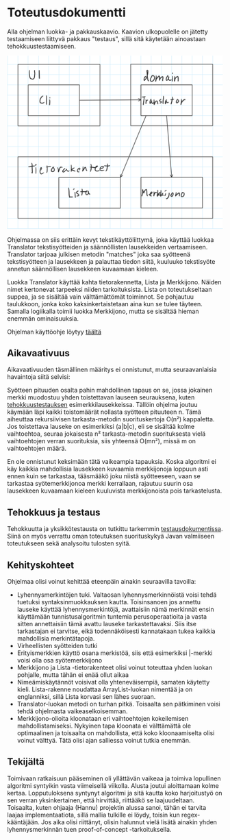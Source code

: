 # Toteutusdokumentti


Alla ohjelman luokka- ja pakkauskaavio. Kaavion ulkopuolelle on jätetty testaamiseen liittyvä pakkaus "testaus", sillä sitä käytetään ainoastaan tehokkuustestaamiseen.

![](https://raw.githubusercontent.com/tuomoart/regex-tulkki/master/Dokumentaatio/Misc/Luokka-%20ja%20pakkauskaavio.png)

Ohjelmassa on siis erittäin kevyt tekstikäyttöliittymä, joka käyttää luokkaa Translator tekstisyötteiden ja säännöllisten lausekkeiden vertaamiseen. Translator tarjoaa julkisen metodin "matches" joka saa syötteenä tekstisyötteen ja lausekkeen ja palauttaa tiedon siitä, kuuluuko tekstisyöte annetun säännöllisen lausekkeen kuvaamaan kieleen.

Luokka Translator käyttää kahta tietorakennetta, Lista ja Merkkijono. Näiden nimet kertonevat tarpeeksi niiden tarkoituksista. Lista on toteutukseltaan suppea, ja se sisältää vain välttämättömät toiminnot. Se pohjautuu taulukkoon, jonka koko kaksinkertaistetaan aina kun se tulee täyteen. Samalla logiikalla toimii luokka Merkkijono, mutta se sisältää hieman enemmän ominaisuuksia.

Ohjelman käyttöohje löytyy [täältä](https://github.com/tuomoart/regex-tulkki/blob/master/Dokumentaatio/K%C3%A4ytt%C3%B6ohje.md)


## Aikavaativuus

Aikavaativuuden täsmällinen määritys ei onnistunut, mutta seuraavanlaisia havaintoja siitä selvisi:

Syötteen pituuden osalta pahin mahdollinen tapaus on se, jossa jokainen merkki muodostuu yhden toistettavan lauseen seurauksena, kuten [tehokkuustestauksen](https://github.com/tuomoart/regex-tulkki/blob/master/Dokumentaatio/Testausdokumentti.md) esimerkkilausekkeissa. Tällöin ohjelma joutuu käymään läpi kaikki toistomäärät nollasta syötteen pituuteen n. Tämä aiheuttaa rekursiivisen tarkasta-metodin suorituskertoja O(n²) kappaletta. Jos toistettava lauseke on esimerkiksi (a|b|c), eli se sisältää kolme vaihtoehtoa, seuraa jokaisesta n² tarkasta-metodin suorituksesta vielä vaihtoehtojen verran suorituksia, siis yhteensä O(mn²), missä m on vaihtoehtojen määrä.

En ole onnistunut keksimään tätä vaikeampia tapauksia. Koska algoritmi ei käy kaikkia mahdollisia lausekkeen kuvaamia merkkijonoja loppuun asti ennen kuin se tarkastaa, tääsmääkö joku niistä syötteeseen, vaan se tarkastaa syötemerkkijonoa merkki kerrallaan, rajautuu suurin osa lausekkeen kuvaamaan kieleen kuuluvista merkkijonoista pois tarkastelusta.


## Tehokkuus ja testaus

Tehokkuutta ja yksikkötestausta on tutkittu tarkemmin [testausdokumentissa](https://github.com/tuomoart/regex-tulkki/blob/master/Dokumentaatio/Testausdokumentti.md). Siinä on myös verrattu oman toteutuksen suorituskykyä Javan valmiiseen toteutukseen sekä analysoitu tulosten syitä.


## Kehityskohteet

Ohjelmaa olisi voinut kehittää eteenpäin ainakin seuraavilla tavoilla:

 - Lyhennysmerkintöjen tuki. Valtaosan lyhennysmerkinnöistä voisi tehdä tuetuksi syntaksinmuokkauksen kautta. Toisinsanoen jos annettu lauseke käyttää lyhennysmerkintöjä, avattaisiin nämä merkinnät ensin käyttämään tunnistusalgoritmin tuntemia perusoperaatioita ja vasta sitten annettaisiin tämä avattu lauseke tarkastettavaksi. Siis itse tarkastajan ei tarvitse, eikä todennäköisesti kannatakaan tukea kaikkia mahdollisia merkintätapoja.
 - Virheellisten syötteiden tutki
 - Erityismerkkien käyttö osana merkistöä, siis että esimerkiksi |-merkki voisi olla osa syötemerkkijono
 - Merkkijono ja Lista -tietorakenteet olisi voinut toteuttaa yhden luokan pohjalle, mutta tähän ei enää ollut aikaa
 - Nimeämiskäytännöt voisivat olla yhteneväisempiä, samaten käytetty kieli. Lista-rakenne noudattaa ArrayList-luokan nimentää ja on englanniksi, sillä Lista korvasi sen lähes suoraan.
 - Translator-luokan metodi on turhan pitkä. Toisaalta sen pätkiminen voisi tehdä ohjelmasta vaikeaselkoisemman.
 - Merkkijono-olioita kloonataan eri vaihtoehtojen kokeilemisen mahdollistamiseksi. Nykyinen tapa kloonata ei välttämättä ole optimaalinen ja toisaalta on mahdollista, että koko kloonaamiselta olisi voinut välttyä. Tätä olisi ajan salliessa voinut tutkia enemmän.


## Tekijältä

Toimivaan ratkaisuun pääseminen oli yllättävän vaikeaa ja toimiva lopullinen algoritmi syntyikin vasta viimeisellä viikolla. Alusta joutui aloittamaan kolme kertaa. Lopputuloksena syntynyt algoritmi ja sitä kautta koko harjoitustyö on sen verran yksinkertainen, että hirvittää, riittääkö se laajuudeltaan. Toisaalta, kuten ohjaaja (Hannu) projektin alussa sanoi, tähän ei tarvita laajaa implementaatiota, sillä mallia tulkille ei löydy, toisin kun regex-kääntäjään. Jos aika olisi riittänyt, olisin halunnut vielä lisätä ainakin yhden lyhennysmerkinnän tuen proof-of-concept -tarkoituksella.
